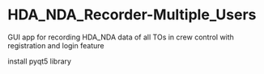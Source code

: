 # HDA_NDA_Recorder-Multiple_Users
GUI app for recording HDA_NDA data of all TOs in crew control with registration and login feature

install pyqt5 library
